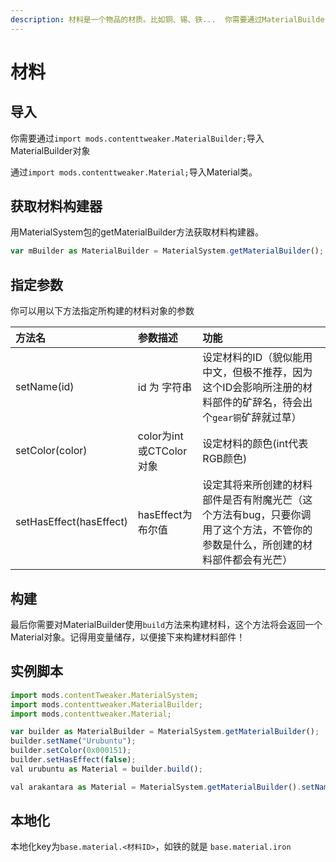 ```yaml
---
description: 材料是一个物品的材质。比如铜、锡、铁...  你需要通过MaterialBuilder对象构建Material类对象。
---
```


# 材料

## 导入

你需要通过`import mods.contenttweaker.MaterialBuilder;`导入MaterialBuilder对象

通过`import mods.contenttweaker.Material;`导入Material类。

## 获取材料构建器

用MaterialSystem包的getMaterialBuilder方法获取材料构建器。

```javascript
var mBuilder as MaterialBuilder = MaterialSystem.getMaterialBuilder();
```

## 指定参数

你可以用以下方法指定所构建的材料对象的参数

| 方法名 | 参数描述 | 功能 |
| :--- | :--- | :--- |
| setName\(id\) | id 为 字符串 | 设定材料的ID（貌似能用中文，但极不推荐，因为这个ID会影响所注册的材料部件的矿辞名，待会出个`gear铜`矿辞就过草） |
| setColor\(color\) | color为int或CTColor对象 | 设定材料的颜色\(int代表RGB颜色\) |
| setHasEffect\(hasEffect\) | hasEffect为布尔值 | 设定其将来所创建的材料部件是否有附魔光芒（这个方法有bug，只要你调用了这个方法，不管你的参数是什么，所创建的材料部件都会有光芒） |

## 构建

最后你需要对MaterialBuilder使用`build`方法来构建材料，这个方法将会返回一个Material对象。记得用变量储存，以便接下来构建材料部件！

## 实例脚本

```javascript
import mods.contentTweaker.MaterialSystem;
import mods.contenttweaker.MaterialBuilder;
import mods.contenttweaker.Material;

var builder as MaterialBuilder = MaterialSystem.getMaterialBuilder();
builder.setName("Urubuntu");
builder.setColor(0x000151);
builder.setHasEffect(false);
val urubuntu as Material = builder.build();

val arakantara as Material = MaterialSystem.getMaterialBuilder().setName("Arakantara").setColor(15592941).setHasEffect(true).build();
```

## 本地化

本地化key为`base.material.<材料ID>`，如铁的就是 `base.material.iron`

